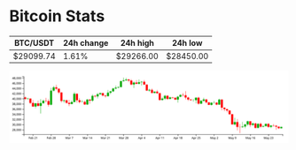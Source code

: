 # Bitcoin Stats

BTC/USDT|24h change|24h high|24h low|
|---|---|---|---|
|$29099.74|1.61%|$29266.00|$28450.00|

<img src="./chart.svg">
